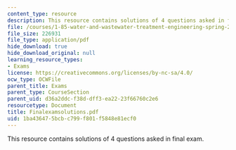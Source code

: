 ```yaml
---
content_type: resource
description: This resource contains solutions of 4 questions asked in final exam.
file: /courses/1-85-water-and-wastewater-treatment-engineering-spring-2006/1ba436475bcbc799f801f5848e81ecf0_Finalexamsolutions.pdf
file_size: 226931
file_type: application/pdf
hide_download: true
hide_download_original: null
learning_resource_types:
- Exams
license: https://creativecommons.org/licenses/by-nc-sa/4.0/
ocw_type: OCWFile
parent_title: Exams
parent_type: CourseSection
parent_uid: d36a2ddc-f38d-dff3-ea22-23f66760c2e6
resourcetype: Document
title: Finalexamsolutions.pdf
uid: 1ba43647-5bcb-c799-f801-f5848e81ecf0
---
```

This resource contains solutions of 4 questions asked in final exam.